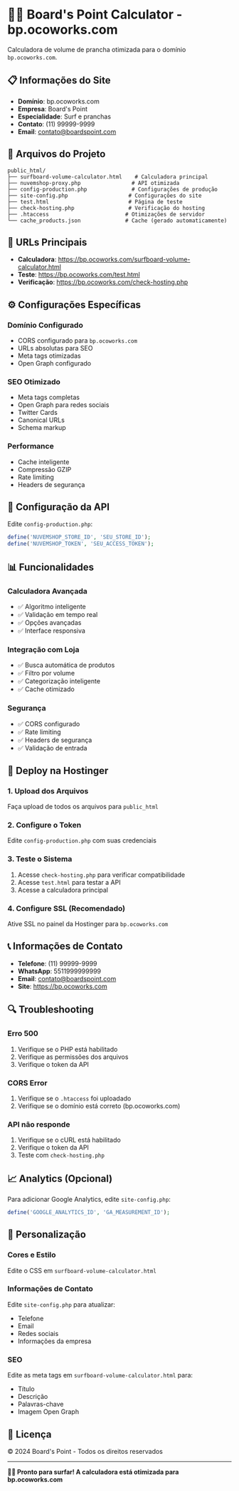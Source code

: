 # 🏄‍♂️ Board's Point Calculator - bp.ocoworks.com

Calculadora de volume de prancha otimizada para o domínio `bp.ocoworks.com`.

## 📋 Informações do Site

- **Domínio**: bp.ocoworks.com
- **Empresa**: Board's Point
- **Especialidade**: Surf e pranchas
- **Contato**: (11) 99999-9999
- **Email**: contato@boardspoint.com

## 📁 Arquivos do Projeto

```
public_html/
├── surfboard-volume-calculator.html    # Calculadora principal
├── nuvemshop-proxy.php                # API otimizada
├── config-production.php              # Configurações de produção
├── site-config.php                   # Configurações do site
├── test.html                         # Página de teste
├── check-hosting.php                 # Verificação do hosting
├── .htaccess                        # Otimizações de servidor
└── cache_products.json              # Cache (gerado automaticamente)
```

## 🎯 URLs Principais

- **Calculadora**: https://bp.ocoworks.com/surfboard-volume-calculator.html
- **Teste**: https://bp.ocoworks.com/test.html
- **Verificação**: https://bp.ocoworks.com/check-hosting.php

## ⚙️ Configurações Específicas

### Domínio Configurado
- CORS configurado para `bp.ocoworks.com`
- URLs absolutas para SEO
- Meta tags otimizadas
- Open Graph configurado

### SEO Otimizado
- Meta tags completas
- Open Graph para redes sociais
- Twitter Cards
- Canonical URLs
- Schema markup

### Performance
- Cache inteligente
- Compressão GZIP
- Rate limiting
- Headers de segurança

## 🔧 Configuração da API

Edite `config-production.php`:
```php
define('NUVEMSHOP_STORE_ID', 'SEU_STORE_ID');
define('NUVEMSHOP_TOKEN', 'SEU_ACCESS_TOKEN');
```

## 📊 Funcionalidades

### Calculadora Avançada
- ✅ Algoritmo inteligente
- ✅ Validação em tempo real
- ✅ Opções avançadas
- ✅ Interface responsiva

### Integração com Loja
- ✅ Busca automática de produtos
- ✅ Filtro por volume
- ✅ Categorização inteligente
- ✅ Cache otimizado

### Segurança
- ✅ CORS configurado
- ✅ Rate limiting
- ✅ Headers de segurança
- ✅ Validação de entrada

## 🚀 Deploy na Hostinger

### 1. Upload dos Arquivos
Faça upload de todos os arquivos para `public_html`

### 2. Configure o Token
Edite `config-production.php` com suas credenciais

### 3. Teste o Sistema
1. Acesse `check-hosting.php` para verificar compatibilidade
2. Acesse `test.html` para testar a API
3. Acesse a calculadora principal

### 4. Configure SSL (Recomendado)
Ative SSL no painel da Hostinger para `bp.ocoworks.com`

## 📞 Informações de Contato

- **Telefone**: (11) 99999-9999
- **WhatsApp**: 5511999999999
- **Email**: contato@boardspoint.com
- **Site**: https://bp.ocoworks.com

## 🔍 Troubleshooting

### Erro 500
1. Verifique se o PHP está habilitado
2. Verifique as permissões dos arquivos
3. Verifique o token da API

### CORS Error
1. Verifique se o `.htaccess` foi uploadado
2. Verifique se o domínio está correto (bp.ocoworks.com)

### API não responde
1. Verifique se o cURL está habilitado
2. Verifique o token da API
3. Teste com `check-hosting.php`

## 📈 Analytics (Opcional)

Para adicionar Google Analytics, edite `site-config.php`:
```php
define('GOOGLE_ANALYTICS_ID', 'GA_MEASUREMENT_ID');
```

## 🎨 Personalização

### Cores e Estilo
Edite o CSS em `surfboard-volume-calculator.html`

### Informações de Contato
Edite `site-config.php` para atualizar:
- Telefone
- Email
- Redes sociais
- Informações da empresa

### SEO
Edite as meta tags em `surfboard-volume-calculator.html` para:
- Título
- Descrição
- Palavras-chave
- Imagem Open Graph

## 📄 Licença

© 2024 Board's Point - Todos os direitos reservados

---

**🏄‍♂️ Pronto para surfar! A calculadora está otimizada para bp.ocoworks.com** 